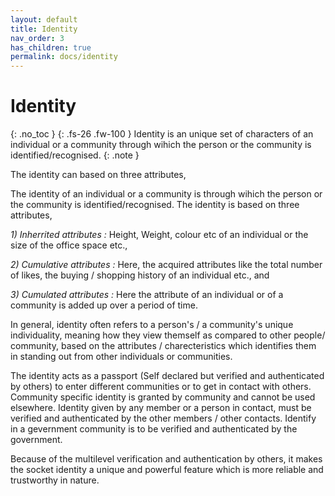 ```yaml
---
layout: default
title: Identity
nav_order: 3
has_children: true
permalink: docs/identity
---
```


# Identity
{: .no_toc }
{: .fs-26 .fw-100 } Identity is an unique set of characters of an individual or a community through wihich the person or the community is identified/recognised.  {: .note }

The identity can based on three attributes, 

The identity of an individual or a community is through wihich the person or the community is identified/recognised. The identity is based on three attributes, 

*1) Inherrited attributes :* Height, Weight, colour etc of an individual or the size of the office space etc.,

*2) Cumulative attributes :* Here, the acquired attributes like the total number of likes, the buying / shopping history of an individual etc., and 

*3) Cumulated attributes :*  Here the attribute of an individual or of a community is added up over a period of time. 

In general, identity often refers to a person's / a community's unique individuality, meaning how they view themself as compared to other people/ community, based on the attributes / charecteristics which identifies them in standing out from other individuals or communities. 


The identity acts as a passport (Self declared but verified and authenticated by others) to enter different communities or to get in contact with others. 
Community specific identity is granted by community and cannot be used elsewhere.
Identity given by any member or a person in contact, must be verified and authenticated by the other members / other contacts.
Identify in a gevernment community is to be verified and authenticated by the government.

Because of the multilevel verification and authentication by others, it makes the socket identity a unique and powerful feature which is more reliable and trustworthy in nature. 


